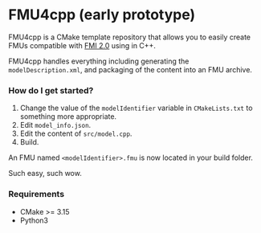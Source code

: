 # FMU4cpp (early prototype)

FMU4cpp is a CMake template repository that allows you to easily create FMUs compatible with [FMI 2.0](https://fmi-standard.org/downloads/)
using in C++.

FMU4cpp handles everything including generating the `modelDescription.xml`, 
and packaging of the content into an FMU archive.

### How do I get started?

1. Change the value of the `modelIdentifier` variable in `CMakeLists.txt` to something more appropriate.
2. Edit `model_info.json`.
3. Edit the content of `src/model.cpp`.
4. Build.

An FMU named `<modelIdentifier>.fmu` is now located in your build folder.

Such easy, such wow.

### Requirements
* CMake >= 3.15
* Python3
